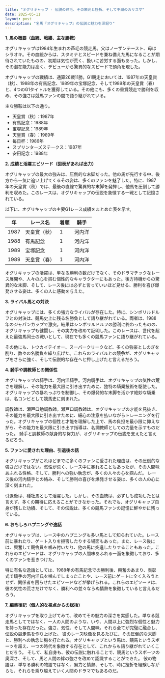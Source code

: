 ```yaml
---
title: "オグリキャップ - 伝説の芦毛、その栄光と挫折、そして不滅のカリスマ"
date: 2025-05-11
layout: post
description: "名馬『オグリキャップ』の伝説と魅力を深堀り"
---
```


**1. 馬の概要（血統、戦績、主な勝鞍）**

オグリキャップは1984年生まれの芦毛の競走馬。父はノーザンテースト、母はシラオキ。その血統からは、スタミナとスピードを兼ね備えた馬になることが期待されていたものの、初期は気性が荒く、扱いに苦労する面もあった。しかし、その潜在能力は高く、デビューから驚異的なスピードで頭角を現した。

オグリキャップの戦績は、通算26戦11勝。G1競走においては、1987年の天皇賞（秋）、1988年の有馬記念、1989年の宝塚記念、そして1989年の天皇賞（春）と、4つのG1タイトルを獲得している。その他にも、多くの重賞競走で勝利を収め、その強さは競馬ファンの間で語り継がれている。

主な勝鞍は以下の通り。

* 天皇賞（秋）：1987年
* 有馬記念：1988年
* 宝塚記念：1989年
* 天皇賞（春）：1989年
* 毎日杯：1986年
* スプリンターズステークス：1987年
* 安田記念：1988年


**2. 成績と活躍エピソード（図表があれば出力）**

オグリキャップの最大の強みは、圧倒的な末脚だった。他の馬が先行する中、後方から一気に追い上げてくるその姿は、多くのファンを魅了した。特に、1987年の天皇賞（秋）では、最後の直線で驚異的な末脚を発揮し、他馬を圧倒して勝利を収めた。このレースは、オグリキャップの伝説を象徴する一戦として記憶されている。

以下に、オグリキャップの主要G1レース成績をまとめた表を示す。

| 年 | レース名        | 着順 | 騎手       |
|---|-----------------|-----|-------------|
| 1987 | 天皇賞（秋）    | 1   | 河内洋       |
| 1988 | 有馬記念        | 1   | 河内洋       |
| 1989 | 宝塚記念        | 1   | 河内洋       |
| 1989 | 天皇賞（春）    | 1   | 河内洋       |


オグリキャップの活躍は、単なる勝利の数だけでなく、そのドラマチックなレース展開や、人々の心を掴む個性的なキャラクターにもあった。後方待機からの驚異的な末脚、そして、レース後には必ずと言っていいほど見せる、勝利を喜び爆発させる姿は、多くの人に感動を与えた。


**3. ライバル馬との対決**

オグリキャップには、多くの強力なライバルが存在した。特に、シンボリルドルフとの対決は、競馬史上に残る名勝負として語り継がれている。両者は、1988年のジャパンカップで激突。結果はシンボリルドルフの勝利に終わったものの、オグリキャップも健闘し、その実力を改めて証明した。このレースは、世代を超えた最強馬同士の戦いとして、現在でも多くの競馬ファンに語り継がれている。

その他にも、トウカイテイオー、スーパークリークなど、多くの強豪としのぎを削り、数々の名勝負を繰り広げた。これらのライバルとの競争が、オグリキャップをさらに強く、そして伝説的な存在へと押し上げたと言えるだろう。


**4. 騎手や調教師との関係性**

オグリキャップの騎手は、河内洋騎手。河内騎手は、オグリキャップの気性の荒さを理解し、その能力を最大限に引き出すために、独特の騎乗技術を駆使した。オグリキャップの暴れっぷりを制御し、その爆発的な末脚を活かす絶妙な騎乗は、名コンビとして競馬史に刻まれた。

調教師は、瀬戸口勉調教師。瀬戸口調教師は、オグリキャップの才能を見抜き、その能力を最大限に引き出すために、細心の注意を払いながらトレーニングを行った。オグリキャップの個性と才能を理解した上で、馬の負担を最小限に抑えながら、その能力を最大限に引き出す指導は、名調教師としての力量を示すものだった。  騎手と調教師の献身的な努力が、オグリキャップの伝説を支えたと言えるだろう。


**5. ファンに愛された理由、引退後の話**

オグリキャップがこれほどまでに多くのファンに愛された理由は、その圧倒的な強さだけではない。気性が荒く、レース中に暴れることもあったが、その人間味あふれる性格、そして、勝利への強い執念が、多くの人々の心を掴んだ。  レース後の河内騎手との絡み、そして勝利の喜びを爆発させる姿は、多くの人の心に深く刻まれた。

引退後は、種牡馬として活躍した。しかし、その血統は、必ずしも成功したとは言えず、多くの期待に応えることができなかった。それでも、オグリキャップ自身が残した功績、そして、その伝説は、多くの競馬ファンの記憶に鮮やかに残っている。


**6. おもしろハプニングや逸話**

オグリキャップは、レース中のハプニングも多い馬として知られていた。レース前に暴れたり、ゲート入りを拒否したりする場面もあった。また、レース後には、興奮して厩舎員を噛み付いたり、他の馬に突進したりすることもあった。これらのエピソードは、オグリキャップの人間味あふれる一面を象徴しており、多くのファンを惹きつけた。

特に有名な逸話としては、1988年の有馬記念での勝利後、興奮のあまり、表彰式で騎手の河内洋氏を噛んでしまったことや、レース前にゲートに全く入ろうとせず、関係者を困らせたエピソードなどが挙げられる。これらのエピソードは、彼の気性の荒さだけでなく、勝利への並々ならぬ情熱を象徴していると言えるだろう。


**7. 編集後記（個人的な視点からの総括）**

オグリキャップを取り上げてみて、改めてその魅力の深さを実感した。単なる競走馬としてではなく、一人の人間のような、いや、人間以上に強烈な個性と魅力を持った存在だった。強さ、気性、そして人間味。それら全てが完璧に融合し、伝説の競走馬を作り上げた。  彼のレース映像を見るたびに、その圧倒的な末脚と、勝利への執念に胸を打たれる。オグリキャップという馬は、競馬というスポーツを超え、一つの時代を象徴する存在として、これからも語り継がれていくことだろう。  そして、私自身も、彼の伝説に触れることで、競馬というスポーツの奥深さ、そして、馬と人間の絆の強さを改めて認識することができた。  彼の物語は、単なる勝利の物語ではなく、努力と情熱、そして、時に挫折を経験しながらも、それらを乗り越えていく人間のドラマでもあるのだ。
